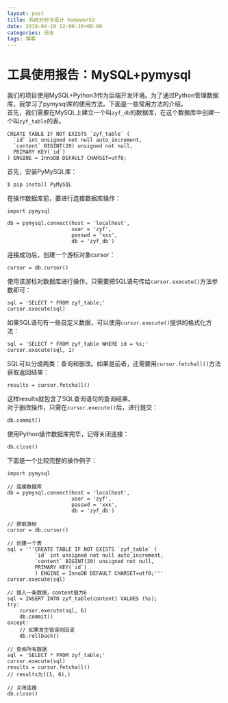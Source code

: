 ```yaml
---    
layout: post    
title: 系统分析与设计 homework3   
date: 2018-04-10 12:00:10+00:00    
categories: 日志    
tags: 博客    
---    
```

  
# 工具使用报告：MySQL+pymysql  
我们的项目使用MySQL+Python3作为后端开发环境。为了通过Python管理数据库，我学习了pymysql库的使用方法。下面是一些常用方法的介绍。  
首先，我们需要在MySQL上建立一个叫`zyf_db`的数据库，在这个数据库中创建一个叫`zyf_table`的表。  
```  
CREATE TABLE IF NOT EXISTS `zyf_table` (  
  `id` int unsigned not null auto_increment,  
  `content` BIGINT(20) unsigned not null,  
  PRIMARY KEY(`id`)  
) ENGINE = InnoDB DEFAULT CHARSET=utf8;  
```  
首先，安装PyMySQL库：  
```  
$ pip install PyMySQL  
```  
在操作数据库前，要进行连接数据库操作：  
```  
import pymysql  
  
db = pymysql.connect(host = 'localhost',   
                     user = 'zyf',   
                     passwd = 'xxx',   
                     db = 'zyf_db')  
```  
连接成功后，创建一个游标对象cursor：  
```  
cursor = db.cursor()  
```  
使用该游标对数据库进行操作。只需要把SQL语句传给`cursor.execute()`方法参数即可：  
```  
sql = 'SELECT * FROM zyf_table;'  
cursor.execute(sql)  
```  
如果SQL语句有一些自定义数据，可以使用`cursor.execute()`提供的格式化方法：  
```  
sql = 'SELECT * FROM zyf_table WHERE id = %s;'  
cursor.execute(sql, 1)  
```  
SQL可以分成两类：查询和删改。如果是前者，还需要用`cursor.fetchall()`方法获取返回结果：  
```  
results = cursor.fetchall()  
```  
这样results就包含了SQL查询语句的查询结果。  
对于删改操作，只需在`cursor.execute()`后，进行提交：  
```  
db.commit()  
```  
使用Python操作数据库完毕，记得关闭连接：  
```  
db.close()  
```  
下面是一个比较完整的操作例子：  
```  
import pymysql  
  
// 连接数据库  
db = pymysql.connect(host = 'localhost',   
                     user = 'zyf',   
                     passwd = 'xxx',   
                     db = 'zyf_db')  
                       
// 获取游标  
cursor = db.cursor()  
                       
// 创建一个表                      
sql = '''CREATE TABLE IF NOT EXISTS `zyf_table` (  
         `id` int unsigned not null auto_increment,  
         `content` BIGINT(20) unsigned not null,  
         PRIMARY KEY(`id`)  
         ) ENGINE = InnoDB DEFAULT CHARSET=utf8;'''  
cursor.execute(sql)  
  
// 插入一条数据，content值为6  
sql = INSERT INTO zyf_table(content) VALUES (%s);  
try:  
    cursor.execute(sql, 6)  
    db.commit()  
except:  
    // 如果发生错误则回滚  
    db.rollback()  
      
// 查询所有数据  
sql = 'SELECT * FROM zyf_table;'  
cursor.execute(sql)  
results = cursor.fetchall()  
// results为((1, 6),)  
  
// 关闭连接  
db.close()  
```  
